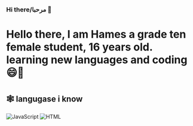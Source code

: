 ### Hi there/مرحبا 👋

<h1>Hello there, I am Hames a grade ten female student, 16 years old. learning new languages and coding 😄🌱<h1></h1>

<h2>🕸️ langugase i know </h2>

<img alt="JavaScript" src="https://img.shields.io/badge/JavaScript-F7DF1E.svg?logo=javascript&logoColor=white"></a>
<img alt="HTML" src="https://img.shields.io/badge/HTML-E34F26.svg?logo=html5&logoColor=white"></a>
